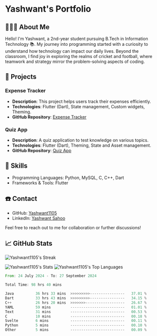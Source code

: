 # **Yashwant's Portfolio**



## 🧑🏻‍🎓 About Me 
Hello! I'm Yashwant, a 2nd-year student pursuing B.Tech in Information Technology 📚. My journey into programming started with a curiosity to understand how technology can impact our daily lives. Beyond the classroom, I find joy in exploring the realms of cricket and football, where teamwork and strategy mirror the problem-solving aspects of coding.

## 📝 Projects

### Expense Tracker
- **Description**: This project helps users track their expenses efficiently.
- **Technologies**: Flutter (Dart), State management, Custom widgets, Theming.
- **GitHub Repository**: [Expense Tracker](https://github.com/Yashwant1105/Expense_Tracker)

### Quiz App
- **Description**: A quiz application to test knowledge on various topics.
- **Technologies**: Flutter (Dart), Theming, State and Asset management.
- **GitHub Repository**: [Quiz App](https://github.com/Yashwant1105/Quiz_App)

## 🎨 Skills 
- Programming Languages: Python, MySQL, C, C++, Dart
- Frameworks & Tools: Flutter

## ☎️ Contact
- GitHub: [Yashwant1105](https://github.com/Yashwant1105)
- LinkedIn: [Yashwant Sahoo](https://www.linkedin.com/in/yashwantsahoo10/)

Feel free to reach out to me for collaboration or further discussions!


## 📈 GitHub Stats


  ![Yashwant1105's Streak](https://github-readme-streak-stats.herokuapp.com/?user=Yashwant1105&theme=flag-india&hide_border=true)
 
  ![Yashwant1105's Stats](https://github-readme-stats.vercel.app/api?username=Yashwant1105&theme=flag-india&show_icons=true&hide_border=true&count_private=true)
  ![Yashwant1105's Top Languages](https://github-readme-stats.vercel.app/api/top-langs/?username=Yashwant1105&theme=flag-india&show_icons=true&hide_border=true&layout=compact)

<!--START_SECTION:waka-->

```rust
From: 24 July 2024 - To: 27 September 2024

Total Time: 98 hrs 40 mins

Java          36 hrs 33 mins  >>>>>>>>>----------------   37.01 %
Dart          33 hrs 43 mins  >>>>>>>>>----------------   34.15 %
C++           26 hrs 20 mins  >>>>>>>------------------   26.67 %
YAML          59 mins         -------------------------   01.01 %
Text          31 mins         -------------------------   00.53 %
C             10 mins         -------------------------   00.18 %
Svelte        6 mins          -------------------------   00.11 %
Python        5 mins          -------------------------   00.10 %
Other         5 mins          -------------------------   00.09 %
```

<!--END_SECTION:waka-->
